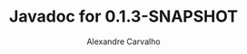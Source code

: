 ---
title: Javadoc for 0.1.3-SNAPSHOT
author: Alexandre Carvalho
menu_title: 0.1.3-SNAPSHOT
category: javadoc_docs
layout: iframe
iframe_url: /docs/0.1.3-SNAPSHOT/site/apidocs/index.html
order: 7
---